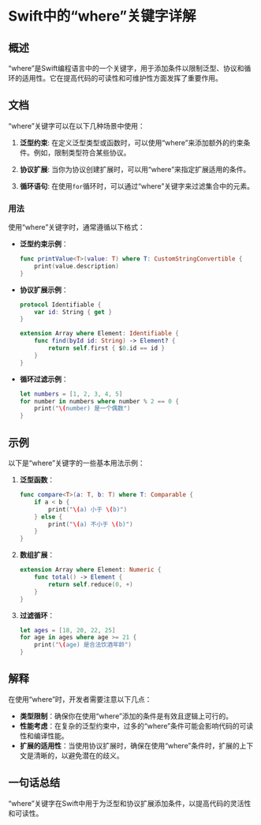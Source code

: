 <!--
Meta Description: # Swift中的“where”关键字详解 ## 概述 “where”是Swift编程语言中的一个关键字，用于添加条件以限制泛型、协议和循环的适用性。它在提高代码的可读性和可维护性方面发挥了重要作用。 ## 文档 “where”关键字可以在以下几种场景中使用： 1. **泛型约束**: 在定义泛型类...
Meta Keywords: where, swift, print, func, element
-->

# Swift中的“where”关键字详解

## 概述
“where”是Swift编程语言中的一个关键字，用于添加条件以限制泛型、协议和循环的适用性。它在提高代码的可读性和可维护性方面发挥了重要作用。

## 文档
“where”关键字可以在以下几种场景中使用：

1. **泛型约束**: 在定义泛型类型或函数时，可以使用“where”来添加额外的约束条件。例如，限制类型符合某些协议。

2. **协议扩展**: 当你为协议创建扩展时，可以用“where”来指定扩展适用的条件。

3. **循环语句**: 在使用`for`循环时，可以通过“where”关键字来过滤集合中的元素。

### 用法
使用“where”关键字时，通常遵循以下格式：

- **泛型约束示例**：
  ```swift
  func printValue<T>(value: T) where T: CustomStringConvertible {
      print(value.description)
  }
  ```

- **协议扩展示例**：
  ```swift
  protocol Identifiable {
      var id: String { get }
  }

  extension Array where Element: Identifiable {
      func find(byId id: String) -> Element? {
          return self.first { $0.id == id }
      }
  }
  ```

- **循环过滤示例**：
  ```swift
  let numbers = [1, 2, 3, 4, 5]
  for number in numbers where number % 2 == 0 {
      print("\(number) 是一个偶数")
  }
  ```

## 示例
以下是“where”关键字的一些基本用法示例：

1. **泛型函数**：
   ```swift
   func compare<T>(a: T, b: T) where T: Comparable {
       if a < b {
           print("\(a) 小于 \(b)")
       } else {
           print("\(a) 不小于 \(b)")
       }
   }
   ```

2. **数组扩展**：
   ```swift
   extension Array where Element: Numeric {
       func total() -> Element {
           return self.reduce(0, +)
       }
   }
   ```

3. **过滤循环**：
   ```swift
   let ages = [18, 20, 22, 25]
   for age in ages where age >= 21 {
       print("\(age) 是合法饮酒年龄")
   }
   ```

## 解释
在使用“where”时，开发者需要注意以下几点：

- **类型限制**：确保你在使用“where”添加的条件是有效且逻辑上可行的。
- **性能考虑**：在复杂的泛型约束中，过多的“where”条件可能会影响代码的可读性和编译性能。
- **扩展的适用性**：当使用协议扩展时，确保在使用“where”条件时，扩展的上下文是清晰的，以避免潜在的歧义。

## 一句话总结
“where”关键字在Swift中用于为泛型和协议扩展添加条件，以提高代码的灵活性和可读性。